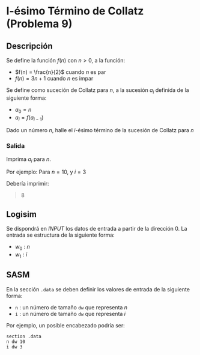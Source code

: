 # I-ésimo Término de Collatz (Problema 9)

## Descripción

Se define la función $f(n)$ con $n>0$, a la función:
- $f(n) = \frac{n}{2}$ cuando $n$ es par
- $f(n) = 3n + 1$ cuando $n$ es impar

Se define como suceción de Collatz para $n$, a la sucesión $a_i$ definida de la siguiente forma:
- $a_0 = n$
- $a_i = f(a_{i-1})$

Dado un número $n$, halle el $i$-ésimo término de la sucesión de Collatz para $n$

### Salida

Imprima $a_i$ para $n$.

Por ejemplo: Para $n = 10$, y $i = 3$

Debería imprimir:

> 8 

## Logisim

Se dispondrá en *INPUT* los datos de entrada a partir de la dirección $0$. La entrada se estructura de la siguiente forma:

- $w_0$ : $n$
- $w_1$ : $i$

## SASM

En la sección `.data` se deben definir los valores de entrada de la siguiente forma:

- `n` : un número de tamaño `dw` que representa $n$
- `i` : un número de tamaño `dw` que representa $i$

Por ejemplo, un posible encabezado podría ser:

```
section .data
n dw 10
i dw 3
```
